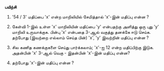 
__பயிற்சி__


1) '54 / 3' மதிப்பை  'x' என்ற மாறிலியில் சேமித்தால் 'x'-இன் மதிப்பு என்ன ?

2) கேள்வி 1-இல் உள்ள  'x' மாறிலியின் மதிப்பை 'y' என்பதற்கு அளித்து ஒரு புது 'y' மாறிலி உருவாக்குக. பின்பு 'x' என்பதை 3-ஆல் வகுத்து தனக்கே ஈடு செய்க. தற்போது (இவற்றை எல்லாம் செய்த பின்) 'x', 'y' இவற்றின் மதிப்பு என்ன ?

3) சில கணித கணக்குகளை செய்து பார்க்கலாம்; 'x'-ஐ 12 என்ற மதிப்பிற்கு இடுக. அதன்பின் 'x' 3-ஆல் வெகு - இதன்பின் 'x'-இன் மதிப்பு என்ன?

4) தற்போது 'x'-இன் மதிப்பு என்ன ?
